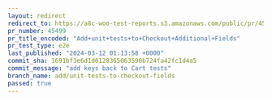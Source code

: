 ```yaml
---
layout: redirect
redirect_to: https://a8c-woo-test-reports.s3.amazonaws.com/public/pr/45499/e2e/index.html
pr_number: 45499
pr_title_encoded: "Add+unit+tests+to+Checkout+Additional+Fields"
pr_test_type: e2e
last_published: "2024-03-12 01:13:58 +0000"
commit_sha: 1691bf3e6d1d0128365063590b724fa42fc1d4a5
commit_message: "add keys back to Cart tests"
branch_name: add/unit-tests-to-checkout-fields
passed: true
---
```

